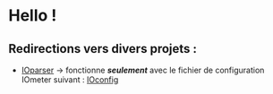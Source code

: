 # Hello !

## Redirections vers divers projets :

* [IOparser](https://sysmaxfr.github.io/ioparser) → fonctionne ___seulement___ avec le fichier de configuration IOmeter suivant : [IOconfig](https://sysmaxfr.github.io/ioparser/ioconfig.icf)
